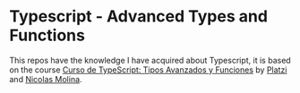 # Typescript - Advanced Types and Functions

This repos have the knowledge I have acquired about Typescript, it is based on the course [Curso de TypeScript: Tipos Avanzados y Funciones](https://platzi.com/cursos/typescript-tipos-avanzados/) by [Platzi](https://platzi.com/) and [Nicolas Molina](https://platzi.com/profes/nicobytes/).
